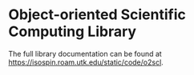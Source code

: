 <!-- 
This is the README for the github mirror of O2scl. The full library
documentation for the most recent release version is available at
https://isospin.roam.utk.edu/static/code/o2scl. If you obtained O2scl from
a full release distribution rather than directly from the source code
repository, then the HTML documentation is in
doc/o2scl/html/index.html and the PDF documentation is in
doc/o2scl/latex/refman.pdf.
-->

Object-oriented Scientific Computing Library
============================================

The full library documentation can be found at
https://isospin.roam.utk.edu/static/code/o2scl.




